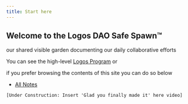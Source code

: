 ```yaml
---
title: Start here
---
```

## Welcome to the Logos DAO Safe Spawn™
our shared visible garden documenting our daily collaborative efforts

You can see the high-level [Logos Program](notes/Logos%20Program.md) or 

if you prefer browsing the contents of this site you can do so below

- [All Notes](/notes)

`[Under Construction: Insert 'Glad you finally made it' here video]`

